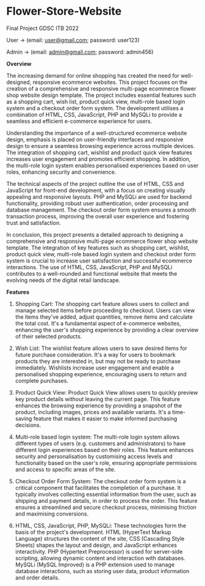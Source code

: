 # Flower-Store-Website
Final Project GDSC ITB 2022

User -> (email: user@gmail.com; password: user123)

Admin -> (email: admin@gmail.com; password: admin456)

**Overview**

The increasing demand for online shopping has created the need for well-designed, responsive ecommerce websites. This project focuses on the creation of a comprehensive and responsive multi-page ecommerce flower shop website design template. The project includes essential features such as a shopping cart, wish list, product quick view, multi-role based login system and a checkout order form system. The development utilises a combination of HTML, CSS, JavaScript, PHP and MySQLi to provide a seamless and efficient e-commerce experience for users.

Understanding the importance of a well-structured ecommerce website design, emphasis is placed on user-friendly interfaces and responsive design to ensure a seamless browsing experience across multiple devices. The integration of shopping cart, wishlist and product quick view features increases user engagement and promotes efficient shopping. In addition, the multi-role login system enables personalised experiences based on user roles, enhancing security and convenience.

The technical aspects of the project outline the use of HTML, CSS and JavaScript for front-end development, with a focus on creating visually appealing and responsive layouts. PHP and MySQLi are used for backend functionality, providing robust user authentication, order processing and database management. The checkout order form system ensures a smooth transaction process, improving the overall user experience and fostering trust and satisfaction.

In conclusion, this project presents a detailed approach to designing a comprehensive and responsive multi-page ecommerce flower shop website template. The integration of key features such as shopping cart, wishlist, product quick view, multi-role based login system and checkout order form system is crucial to increase user satisfaction and successful ecommerce interactions. The use of HTML, CSS, JavaScript, PHP and MySQLi contributes to a well-rounded and functional website that meets the evolving needs of the digital retail landscape.

**Features**

1. Shopping Cart:
   The shopping cart feature allows users to collect and manage selected items before proceeding to checkout. Users can view the items they've added, adjust quantities, remove items and calculate the total cost. It's a fundamental aspect of e-commerce websites, enhancing the user's shopping experience by providing a clear overview of their selected products.

2. Wish List:
   The wishlist feature allows users to save desired items for future purchase consideration. It's a way for users to bookmark products they are interested in, but may not be ready to purchase immediately. Wishlists increase user engagement and enable a personalised shopping experience, encouraging users to return and complete purchases.

3. Product Quick View:
   Product Quick View allows users to quickly preview key product details without leaving the current page. This feature enhances the browsing experience by providing a snapshot of the product, including images, prices and available variants. It's a time-saving feature that makes it easier to make informed purchasing decisions.

4. Multi-role based login system:
   The multi-role login system allows different types of users (e.g. customers and administrators) to have different login experiences based on their roles. This feature enhances security and personalisation by customising access levels and functionality based on the user's role, ensuring appropriate permissions and access to specific areas of the site.

5. Checkout Order Form System:
   The checkout order form system is a critical component that facilitates the completion of a purchase. It typically involves collecting essential information from the user, such as shipping and payment details, in order to process the order. This feature ensures a streamlined and secure checkout process, minimising friction and maximising conversions.

6. HTML, CSS, JavaScript, PHP, MySQLi:
   These technologies form the basis of the project's development. HTML (HyperText Markup Language) structures the content of the site, CSS (Cascading Style Sheets) shapes the layout and design, and JavaScript enhances interactivity. PHP (Hypertext Preprocessor) is used for server-side scripting, allowing dynamic content and interaction with databases. MySQLi (MySQL Improved) is a PHP extension used to manage database interactions, such as storing user data, product information and order details.
